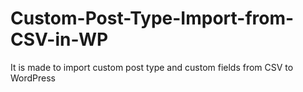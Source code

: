 # Custom-Post-Type-Import-from-CSV-in-WP

It is made to import custom post type and custom fields from CSV to WordPress
